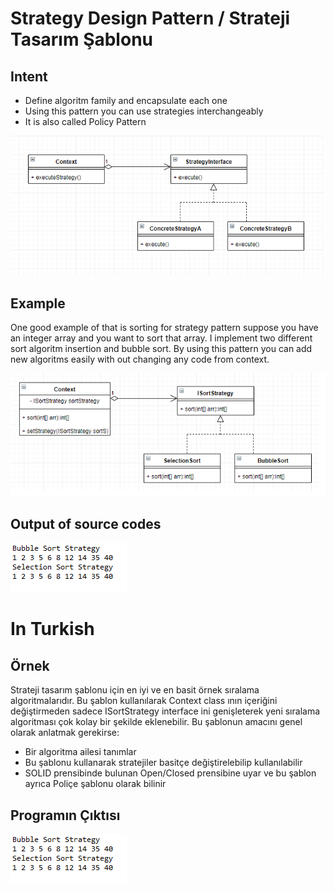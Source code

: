 # Strategy Design Pattern / Strateji Tasarım Şablonu
## Intent
 - Define algoritm family and encapsulate each one
 - Using this pattern you can use strategies interchangeably
 - It is also called Policy Pattern
 
![Strategy Pattern uml diagram](https://github.com/necatiakbasoglu/Design-Patterns/blob/master/Strategy/strategy.png)
 
## Example
One good example of that is sorting for strategy pattern suppose 
you have an integer array and you want to sort that array.
I implement two different sort algoritm insertion and bubble sort. 
By using this pattern you can add new algoritms easily with out changing any code from context.

![Sort Strategy Pattern uml diagram](https://github.com/necatiakbasoglu/Design-Patterns/blob/master/Strategy/sort.png)


## Output of source codes
![Output](https://github.com/necatiakbasoglu/Design-Patterns/blob/master/Strategy/output.png)

# In Turkish
## Örnek
Strateji tasarım şablonu için en iyi ve en basit örnek sıralama algoritmalarıdır.
Bu şablon kullanılarak Context class ının içeriğini değiştirmeden sadece ISortStrategy interface ini
genişleterek yeni sıralama algoritması çok kolay bir şekilde eklenebilir. Bu şablonun amacını genel olarak
anlatmak gerekirse:
 - Bir algoritma ailesi tanımlar
 - Bu şablonu kullanarak stratejiler basitçe değiştirelebilip kullanılabilir
 - SOLID prensibinde bulunan Open/Closed prensibine uyar ve bu şablon ayrıca Poliçe şablonu olarak bilinir
 
## Programın Çıktısı
![Output](https://github.com/necatiakbasoglu/Design-Patterns/blob/master/Strategy/output.png)
 

